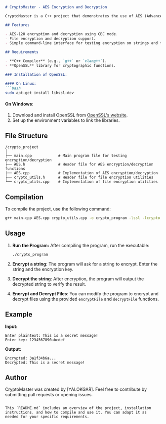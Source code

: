 ```markdown
# CryptoMaster - AES Encryption and Decryption

CryptoMaster is a C++ project that demonstrates the use of AES (Advanced Encryption Standard) encryption and decryption for securely handling sensitive data. This project includes encryption/decryption functionality for both plain text and file contents using the OpenSSL library.

## Features

- AES-128 encryption and decryption using CBC mode.
- File encryption and decryption support.
- Simple command-line interface for testing encryption on strings and files.

## Requirements

- **C++ Compiler** (e.g., `g++` or `clang++`).
- **OpenSSL** library for cryptographic functions.

### Installation of OpenSSL:

#### On Linux:
```bash
sudo apt-get install libssl-dev
```

#### On Windows:
1. Download and install OpenSSL from [OpenSSL's website](https://www.openssl.org/).
2. Set up the environment variables to link the libraries.

## File Structure

```
/crypto_project
│
├── main.cpp            # Main program file for testing encryption/decryption
├── AES.h               # Header file for AES encryption/decryption functions
├── AES.cpp             # Implementation of AES encryption/decryption
├── crypto_utils.h      # Header file for file encryption utilities
└── crypto_utils.cpp    # Implementation of file encryption utilities
```

## Compilation

To compile the project, use the following command:

```bash
g++ main.cpp AES.cpp crypto_utils.cpp -o crypto_program -lssl -lcrypto
```

## Usage

1. **Run the Program:**
   After compiling the program, run the executable:

   ```bash
   ./crypto_program
   ```

2. **Encrypt a string**:
   The program will ask for a string to encrypt. Enter the string and the encryption key.

3. **Decrypt the string**:
   After encryption, the program will output the decrypted string to verify the result.

4. **Encrypt and Decrypt Files**:
   You can modify the program to encrypt and decrypt files using the provided `encryptFile` and `decryptFile` functions.

## Example

**Input:**

```plaintext
Enter plaintext: This is a secret message!
Enter key: 1234567890abcdef
```

**Output:**

```plaintext
Encrypted: 3a1f34b6a...
Decrypted: This is a secret message!
```

## Author

CryptoMaster was created by [YALOKGAR]. Feel free to contribute by submitting pull requests or opening issues.
```

This `README.md` includes an overview of the project, installation instructions, and how to compile and use it. You can adapt it as needed for your specific requirements.
